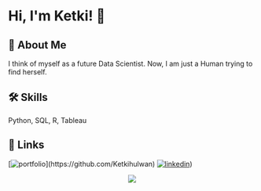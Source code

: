 # Hi, I'm Ketki! 👋


## 🚀 About Me
I think of myself as a future Data Scientist. Now, I am just a Human trying to find herself.


## 🛠 Skills
Python, SQL, R, Tableau

## 🔗 Links
[![portfolio](https://1000logos.net/wp-content/uploads/2021/05/GitHub-logo.png](https://icons8.com/icon/16318/github))](https://github.com/Ketkihulwan)
[![linkedin](https://static.vecteezy.com/system/resources/previews/018/930/587/original/linkedin-logo-linkedin-icon-transparent-free-png.png)](https://www.linkedin.com/in/ketki-hulwan-aa19351a5/))

<p align="center">
  <img src="https://github-readme-stats.vercel.app/api?username=Ketkihulwan&theme=dracula&show_icons=true&hide_border=false&count_private=false">
</p>
